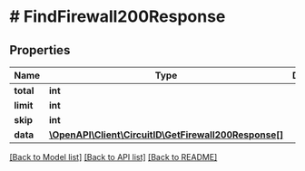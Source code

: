 # # FindFirewall200Response

## Properties

Name | Type | Description | Notes
------------ | ------------- | ------------- | -------------
**total** | **int** |  |
**limit** | **int** |  |
**skip** | **int** |  |
**data** | [**\OpenAPI\Client\CircuitID\GetFirewall200Response[]**](GetFirewall200Response.md) |  |

[[Back to Model list]](../../README.md#models) [[Back to API list]](../../README.md#endpoints) [[Back to README]](../../README.md)
